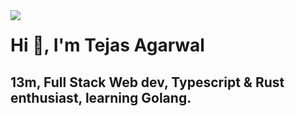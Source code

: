 <img align="left" src="https://cdn.discordapp.com/attachments/770617456511025162/803599075261677598/transparentback.jpg" />

# Hi 👋, I'm Tejas Agarwal    
## 13m, Full Stack Web dev, Typescript & Rust enthusiast, learning Golang.

